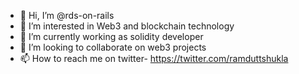 - 👋 Hi, I’m @rds-on-rails
- 👀 I’m interested in Web3 and blockchain technology
- 🌱 I’m currently working as solidity developer
- 💞️ I’m looking to collaborate on web3 projects
- 📫 How to reach me on twitter- https://twitter.com/ramduttshukla

<!---
rds-on-rails/rds-on-rails is a ✨ special ✨ repository because its `README.md` (this file) appears on your GitHub profile.
You can click the Preview link to take a look at your changes.
--->
